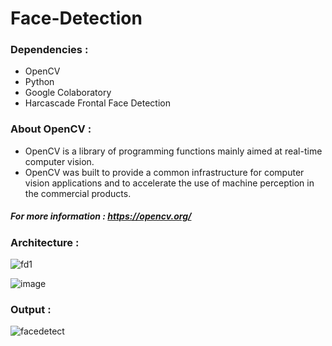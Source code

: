 # Face-Detection

### Dependencies :
- OpenCV 
- Python 
- Google Colaboratory 
- Harcascade Frontal Face Detection

### About OpenCV : 
- OpenCV is a library of programming functions mainly aimed at real-time computer vision. 
- OpenCV was built to provide a common infrastructure for computer vision applications and to accelerate the use of machine perception in the commercial products.
##### For more information : https://opencv.org/

### Architecture :
![fd1](https://user-images.githubusercontent.com/64924874/84895773-7583c200-b0c0-11ea-945c-d309a601656f.png)

![image](https://user-images.githubusercontent.com/64924874/84896101-f773eb00-b0c0-11ea-9a65-d5d35b5d82e5.png)

### Output :
![facedetect](https://user-images.githubusercontent.com/64924874/84896351-6f421580-b0c1-11ea-9faf-68f199ee6b2a.png)

